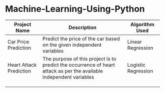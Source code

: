 # Machine-Learning-Using-Python


| Project Name  | Description  | Algorithm Used  |
| ------------ | ------------ | ------------ |
| Car Price Prediction  | Predict the price of the car based on the given independent variables  | Linear Regression  |
| Heart Attack Prediction  | The purpose of this project is to predict the occurrence of heart attack as per the available independent variables  | Logistic Regression  |
|   |   |   |
|   |   |   |
|   |   |   |
